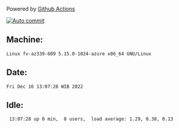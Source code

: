 Powered by [Github Actions](https://github.com/features/actions)

[![Auto commit](https://github.com/hiage/workstation/workflows/Auto%20commit/badge.svg)](https://github.com/hiage/workstation/actions?query=workflow%3A%22Auto+commit%22)

## Machine:
```
Linux fv-az339-609 5.15.0-1024-azure x86_64 GNU/Linux
```
## Date:
```
Fri Dec 16 13:07:28 WIB 2022
```
## Idle:
```
 13:07:28 up 0 min,  0 users,  load average: 1.29, 0.38, 0.13
```
